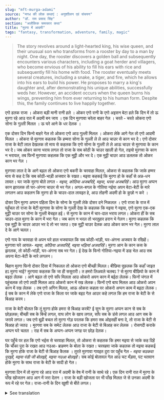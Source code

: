 ```yaml
---
slug: "mft-murga-adami"
source: "मगध की लोक कथाएं : अनुशाीलन एवं संचयन"
author: "डॉ. राम प्रसाद सिंह"
section: "अलौकिक चमत्‍कार कथा"
title: "मुरगा में आदमी"
tags: "fantasy, transformation, adventure, family, magic"
---
```

<blockquote>
The story revolves around a light-hearted king, his wise queen, and their unusual son who transforms from a rooster by day to a man by night. One day, the rooster discovers a golden ball and subsequently encounters various characters, including a goat herder and villagers, who become envious of his ability to fill his ears with rice and subsequently fill his home with food. The rooster eventually meets several creatures, including a snake, a tiger, and fire, which he allows into his ears to build his power. He proposes to marry a king's daughter and, after demonstrating his unique abilities, successfully weds her. However, an accident occurs when the queen burns his wings, preventing him from ever returning to his human form. Despite this, the family continues to live happily together.
</blockquote>

एगो हलक राजा । ओकरा बड़ी मानी रानी हले । ओकर एगो रानी के एगो अइसन बेटा हले कि दिन में तो ऊ मुरगा रहे आउ रात में अदमी बन जाय । एक दिन मुरगावा चरेला बाहर गेल । चरते - चरते ओकरा एगो सोना के गुल्ली मिलल । ऊ घरे आने के धर देलक । 

एक दोसर दिन फिनो बाहरे गेल तो ओकरा एगो आउ गुल्ली मिलल । ओकरा लेके आगे गेल तो एगो आदमी मिलल । ओकरा से मुरगाव कहलक कि हम्मरा सोना के गुल्ली ले ले आउ चाउर  से कान भर दे। एगो दोसर राजा के बेटी  लाल देखलक तो माय से कहलक कि एगो सोना के गुल्ली ले ले आऊ चाउर से मुरगावा के कान भर दे। जब ओकर काना भराय लगल तो राजा  के सब कोठी के चाउर खाली हो गेल, तइयो मुरगवा के कान न भरायल, तब फिनों मुरगावा कहलक कि एक मुठ्ठी और भर दे। एक मुठ्ठी चाउर आउ डललक तो ओकर कान भर गेल । 

मुरगावा लाल दे के आगे बढ़ल तो ओकरा एगो बकरी के चरवाहा मिलल,  ओकरा  से कहलक कि जाके हम्‍मर माय से कह दे कि सब कोठी-भाड़ी अजवार के रखत। मइया कहकई कि मुरगा हो के कहाँ से अन्न-धन लावत। घर जाके मुरगा बोले लगल - *मइया, कोठिया अजबरिहें,  मइया, घरवा अजबरिहें*। आउ मुरगा अप्पन कान झारलक तो घर-अंगना चाउर से  भर गेल। अगल-बगल के गोतिया नईया अपन बेटा-बेटी के मारे लगलन आउ कहलन कि मुरगा हो के चाउर-दाल लावइत हे, आउ तोहनी अदमी हो के कुछो न करे । 
 
दोसर दिन मुरगा अप्पन पहिला दिन के सोना के गुल्ली लेके दोसर दने निकलल । एगो राजा के राज में पहुँचल तो राजा के बेटी मुरगावा के सोना के गुल्ली देख के कहलक कि मइया गे मइया, एगो मुरगा एक-एक मुट्ठी चाउर पर सोना के गुल्ली बेचइत हई। से मुरगा के कान में चार-दाल भराय लगल।  ओकरा हीं के सब चाउर-दाल मुरगा के कान में भरा गेल। जब कान न भरल तो भरतुहार हरान भे गेलन। मुरगा कहलक कि एक मुट्ठी के चाउर आउर भर दे तो भर जतउ। एक मुट्ठी चाउर देलक आउ ओकर कान भर गेल। मुरगा लाल दे के आगे चलल। 

एगो गाय के चरवाहा से अपन घरे हाल भजवायल कि सब कोठी-भांड़ी, घर-अंगना अजवार के रखिहें। मुरगावा घरे आयल- *मइया, कोठिया अजवरिहें, मइया भड़ि‍यां अजवरिहें*। मुरगा आन के कान कस के झरलक, तो कोठी-भांड़ी, घर-अंगना सब भर गेल।  ई देख के फिनो गोतिया-नइया में  डाह भेल आउ सब अपना बेटा-बेटी के मारे लगलन। 

बिहान मुरगा फिनो दोसर दिसा में निकलल तो ओकरा एगो बीच्छी मिलल। बीछिया पूछलक कि कहाँ जाइत हऽ मुरगा भाई?  मुरगावा कहलक कि जा ही ससुरारी। त हमरो लिअवले चलबऽ ? से मुरगा  बीछियो के कान में बइठा लेलक । आगे बढ़ल तो एगो साँप मिलला आउ ओकरो अपन कान में बईठा लेलक। फिनों जंगल में पहुंचलक तो एगो लाठी मिलल आउ ओकरो कान में रख लेलक। फिनों एगो बाघ मिलल आउ ओकरो अपन कान में रख लेलक । तब एगो अगिन मिलल, आऊ ओकरा कहला पर ओकरो अप्पन काम में बइठा लेलक। ई सब के कान में लेके एगो राजा के किला पर जाके बइठ गेल आउर कहे लगल कि हम राजा के बेटी के से बिआह करम। 

राजा के बेटी बोलल कि तूं मुरगा होके हमरा से बिआह करबें? ई सुन के मुरगा अप्पन कान से सब के छोड़लक; बीच्छी सब के बिन्हें लगल, वाघ लोग के खाय लगल, साँप सब के डंसे लगल आउ आग सब के जरावे लगल। जब एगो बूढ़ी बचल तो मुरगा गोड़ परलक कि हमरा सब ओइसहीं बना दे, तो राजा के बेटी से बिआह हो जतउ । मुरगवा सब के समेट लेलक आउ राजा के बेटी से बिआह कर लेलक । रोसगदी कराके अप्पन घरे चलल । राह में सब के अप्पन-अप्पन जगह पर छोड़ देलक। 

घर पहुँचे पर हल कि एगो भईस से चरवाहा मिलल, तो ओकरा से कहलक कि हमर मइया से जाके कह दिहें कि चौका पुरा के रखत आउ नउआ- ब्राहमण के बोला के रखत। चरवहवा जाके कहलक तो मइया कहकई कि मुरगा होके राजा के बेटी से बिआह कैलक । तुरते मुरगावा गावइत दुरा पर पहुँच गेल - *मइया चउकवा पुरइहें, मइया पंडी जी बोलइहें, मइया नउआ बोलइहें*। सब कोई बोलावल गेल आउ चट मँड़वा, पट भतवान होके मुरगा के साथ राजा के बेटी के सादी हो गेल। 

मुरगावा दिन में तो मुरगा रहे आउ रात में अदमी के वेष में रानी के साथे रहे। एक दिन रानी रात में मुरगा के पाँख खोजलन आउ आग में जरा देलन । राजा के बड़ी खोजला पर भी पाँख मिलल जे से उनका अदमी के रूप में रहे पर गेल। राजा-रानी के दिन खुशी से बीते लगल। 


<details>
<summary>See translation</summary>

Once there was a light-hearted king. He had a very wise queen. They had a son who was such that during the day he would be a rooster and at night he would turn into a man. One day, while the rooster was out foraging, he found a golden ball. He brought it home.

The next day, he went out again and found another golden ball. He took it forward, and met a man. The rooster told him to take the golden ball and fill his ears with rice. A neighboring king's daughter saw this and told her mother to bring a golden ball and fill the rooster's ears with rice. When his ears began to fill up, all the rice in the king's house was emptied, yet the rooster's ears were still not full. Then the rooster asked for just one more handful. When they added one more handful of rice, his ears finally filled up.

After that, the rooster went ahead with the red bird and met a goat herder. He told him to go and tell his mother that all the stores are being filled. The mother said, "Where does the rooster bring food from?" When the rooster returned home, he began to say, "Mother, the stores are being filled, mother, the yard is being filled." And when the rooster shook his ears, the whole courtyard filled up with rice. Seeing this, the neighboring villagers became jealous and began to chastise their children, saying that the rooster brings rice and dal, while you all do nothing as humans.

The next day, the rooster went out again with the first day's golden ball. He arrived at a king's palace, and the king's daughter, seeing the rooster's golden ball, exclaimed, "Oh mother, look! There is a rooster who is selling a handful of rice for a golden ball." So rice began to fill the rooster's ears. All the rice in the palace was poured into the rooster's ears. When his ears were still not full, the one filling them became confused. The rooster said, "Just one more handful of rice, and then I will be full." They gave one more handful, and his ears were finally full. The rooster went ahead with the red bird.

A goat herder sent a message back home saying that all the stores and the yard were being filled. The rooster returned home saying, "Mother, the stores are being filled, mother, the courtyard is being filled." The rooster shook his ears and the stores and yard were filled. This made the neighboring villagers envious, and they started to punish their children.

The following morning, as the rooster went out in another direction, he met a snake. The snake asked, "Where are you going, brother rooster?" The rooster replied that he was heading to his in-laws. The snake asked to come along, so the rooster let the snake sit in his ear. As they moved along, they met a cobra, and the rooster invited the cobra into his ear as well. Then they reached the forest, where they found a stick, which also went into the rooster's ear. Next, they encountered a tiger, who too was invited into the rooster's ear. Finally, they found fire, and at its request, the fire was also let into the rooster's ear. After gathering all these into his ears, the rooster went to a king's fort and declared that he wanted to marry the king's daughter.

The king's daughter asked, "Will you, as a rooster, marry me?" Upon hearing this, the rooster released all the creatures from his ears; the snake slithered away, the tiger began to eat them, the snakes started biting, and the fire began to burn them. When an old woman was left, the rooster pleaded for everything to return to the way it was so he could marry the king's daughter. The rooster gathered everyone back and successfully married the king's daughter. After the wedding feast, he returned home, dropping everyone off at their respective places along the way.

When they arrived home, they came across a buffalo herder, and the rooster told him to go tell his mother that the courtyard is full and that the priest and the fisherman are invited. The herder relayed the message, and the mother commented that the rooster had married the king's daughter. Immediately, the rooster reached the village and proclaimed, “Mother, the courtyard is full, mother, the priest will come, mother, the fisherman will come.” Everyone was called, and in no time, the wedding festivities commenced, and the rooster married the king's daughter.

During the day, the rooster would be a rooster, and at night, he would take the form of a man and live with the queen. One day the queen searched for the rooster's wings at night and accidentally burned them. Despite the king searching high and low, the wings were not found, and thus the rooster was no longer able to take on the human form. The king and queen lived happily ever after.
</details>